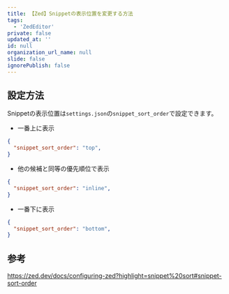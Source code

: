 ```yaml
---
title: 【Zed】Snippetの表示位置を変更する方法
tags:
  - 'ZedEditor'
private: false
updated_at: ''
id: null
organization_url_name: null
slide: false
ignorePublish: false
---
```

## 設定方法

Snippetの表示位置は`settings.json`の`snippet_sort_order`で設定できます。

- 一番上に表示

```json
{
  "snippet_sort_order": "top",
}
```

- 他の候補と同等の優先順位で表示

```json
{
  "snippet_sort_order": "inline",
}
```

- 一番下に表示

```json
{
  "snippet_sort_order": "bottom",
}
```

## 参考

https://zed.dev/docs/configuring-zed?highlight=snippet%20sort#snippet-sort-order